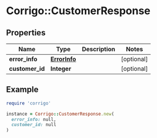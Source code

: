 # Corrigo::CustomerResponse

## Properties

| Name | Type | Description | Notes |
| ---- | ---- | ----------- | ----- |
| **error_info** | [**ErrorInfo**](ErrorInfo.md) |  | [optional] |
| **customer_id** | **Integer** |  | [optional] |

## Example

```ruby
require 'corrigo'

instance = Corrigo::CustomerResponse.new(
  error_info: null,
  customer_id: null
)
```

